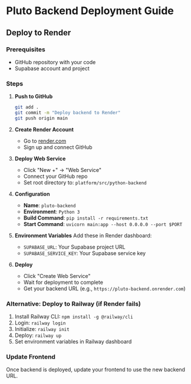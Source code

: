 # Pluto Backend Deployment Guide

## Deploy to Render

### Prerequisites
- GitHub repository with your code
- Supabase account and project

### Steps

1. **Push to GitHub**
   ```bash
   git add .
   git commit -m "Deploy backend to Render"
   git push origin main
   ```

2. **Create Render Account**
   - Go to [render.com](https://render.com)
   - Sign up and connect GitHub

3. **Deploy Web Service**
   - Click "New +" → "Web Service"
   - Connect your GitHub repo
   - Set root directory to: `platform/src/python-backend`

4. **Configuration**
   - **Name**: `pluto-backend`
   - **Environment**: `Python 3`
   - **Build Command**: `pip install -r requirements.txt`
   - **Start Command**: `uvicorn main:app --host 0.0.0.0 --port $PORT`

5. **Environment Variables**
   Add these in Render dashboard:
   - `SUPABASE_URL`: Your Supabase project URL
   - `SUPABASE_SERVICE_KEY`: Your Supabase service key

6. **Deploy**
   - Click "Create Web Service"
   - Wait for deployment to complete
   - Get your backend URL (e.g., `https://pluto-backend.onrender.com`)

### Alternative: Deploy to Railway (if Render fails)

1. Install Railway CLI: `npm install -g @railway/cli`
2. Login: `railway login`
3. Initialize: `railway init`
4. Deploy: `railway up`
5. Set environment variables in Railway dashboard

### Update Frontend
Once backend is deployed, update your frontend to use the new backend URL.
